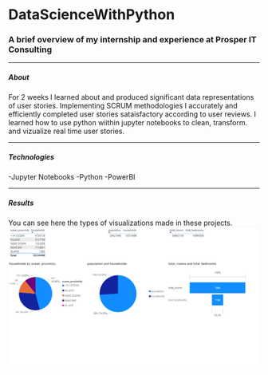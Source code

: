 # DataScienceWithPython
### A brief overview of my internship and experience at Prosper IT Consulting
------------------------------------------
##### About
For 2 weeks I learned about and produced significant data representations of user stories. 
Implementing SCRUM methodologies I accurately and efficiently completed user stories sataisfactory according to user reviews.
I learned how to use python wiithin jupyter notebooks to clean, transform. and vizualize real time user stories. 

----------------------------
##### Technologies
-Jupyter Notebooks
-Python
-PowerBI

----------------------------
##### Results
You can see here the types of visualizations made in these projects.
![A collection of visualizations made](/ParkerO/powerbirep.png "Dashboard")
